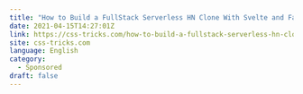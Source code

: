 ```yaml
---
title: "How to Build a FullStack Serverless HN Clone With Svelte and Fauna"
date: 2021-04-15T14:27:01Z
link: https://css-tricks.com/how-to-build-a-fullstack-serverless-hn-clone-with-svelte-and-fauna/?utm_medium=RSS&utm_source=news.12bit.vn
site: css-tricks.com
language: English
category:
  - Sponsored
draft: false
---
```

